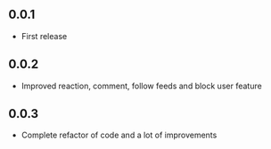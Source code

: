 ## 0.0.1

* First release

## 0.0.2

* Improved reaction, comment, follow feeds and block user feature 

## 0.0.3

* Complete refactor of code and a lot of improvements
